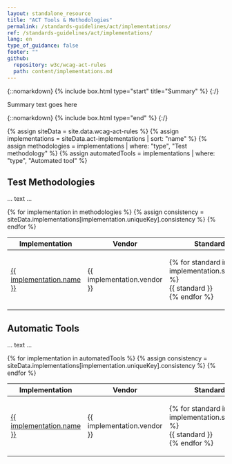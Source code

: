 ```yaml
---
layout: standalone_resource
title: "ACT Tools & Methodologies"
permalink: /standards-guidelines/act/implementations/
ref: /standards-guidelines/act/implementations/
lang: en
type_of_guidance: false
footer: ""
github:
  repository: w3c/wcag-act-rules
  path: content/implementations.md
---
```


<style>
  table ul {
    list-style: none;
    padding: 0;
  }
</style>

{::nomarkdown} {% include box.html type="start" title="Summary" %} {:/}

Summary text goes here

{::nomarkdown} {% include box.html type="end" %} {:/}

{% assign siteData = site.data.wcag-act-rules %}
{% assign implementations = siteData.act-implementations | sort: "name" %}
{% assign methodologies = implementations | where: "type", "Test methodology" %}
{% assign automatedTools = implementations | where: "type", "Automated tool" %}

<h2>Test Methodologies</h2>
<p>... text ...</p>

<table>
  <thead>
    <tr>
      <th>Implementation</th>
      <th width="200">Vendor</th>
      <th>Standards</th>
      <th>Completed rules</th>
    </tr>
  </thead>
  <tbody>
    {% for implementation in methodologies %}
      {% assign consistency = siteData.implementations[implementation.uniqueKey].consistency %}
      <tr>
        <td><a href="./{{ implementation.uniqueKey }}">
          {{ implementation.name }}
        </a></td>
        <td>{{ implementation.vendor }}</td>
        <td><ul>
          {% for standard in implementation.standards %}
           <li>{{ standard }}</li>
          {% endfor %}
        </ul></td>
        <td>{{ consistency.complete }}</td>
      </tr>
    {% endfor %}
  </tbody>
</table>


<h2>Automatic Tools</h2>
<p>... text ...</p>

<table>
  <thead>
    <tr>
      <th>Implementation</th>
      <th width="200">Vendor</th>
      <th>Standards</th>
      <th>Completed rules</th>
    </tr>
  </thead>
  <tbody>
    {% for implementation in automatedTools %}
      {% assign consistency = siteData.implementations[implementation.uniqueKey].consistency %}
      <tr>
        <td><a href="./{{ implementation.uniqueKey }}">
          {{ implementation.name }}
        </a></td>
        <td>{{ implementation.vendor }}</td>
        <td><ul>
          {% for standard in implementation.standards %}
           <li>{{ standard }}</li>
          {% endfor %}
        </ul></td>
        <td>{{ consistency.complete }}</td>
      </tr>
    {% endfor %}
  </tbody>
</table>
